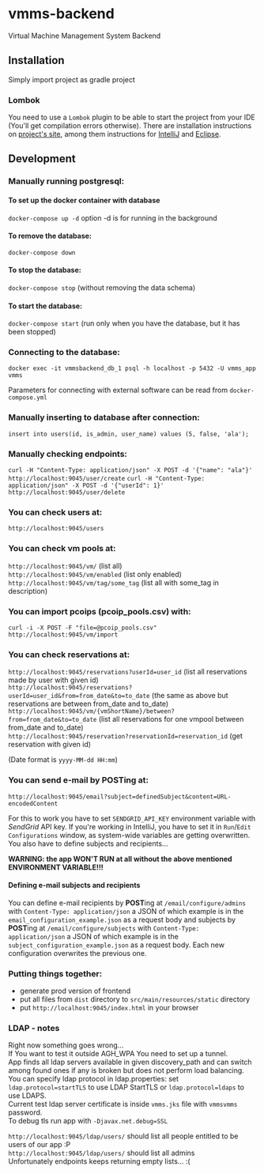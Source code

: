 # vmms-backend
Virtual Machine Management System Backend

## Installation
Simply import project as gradle project

### Lombok
You need to use a `Lombok` plugin to be able to start the project from your IDE (You'll get compilation errors otherwise). There are installation instructions on [project's site](https://projectlombok.org/), among them instructions for [IntelliJ](https://projectlombok.org/setup/intellij) and [Eclipse](https://projectlombok.org/setup/eclipse).

## Development

### Manually running postgresql:
#### To set up the docker container with database
`docker-compose up -d`
option -d is for running in the background
#### To remove the database:
`docker-compose down`
#### To stop the database:
`docker-compose stop`
(without removing the data schema)
#### To start the database:
`docker-compose start`
(run only when you have the database, but it has been stopped)

### Connecting to the database:
`docker exec -it vmmsbackend_db_1 psql -h localhost -p 5432 -U vmms_app vmms`

Parameters for connecting with external software can be read from `docker-compose.yml`

### Manually inserting to database after connection:
`insert into users(id, is_admin, user_name) values (5, false, 'ala');`

### Manually checking endpoints:
`curl -H "Content-Type: application/json" -X POST -d '{"name": "ala"}' http://localhost:9045/user/create`
`curl -H "Content-Type: application/json" -X POST -d '{"userId": 1}' http://localhost:9045/user/delete`

### You can check users at:
`http://localhost:9045/users`

### You can check vm pools at:  
`http://localhost:9045/vm/` (list all)   
`http://localhost:9045/vm/enabled` (list only enabled)   
`http://localhost:9045/vm/tag/some_tag` (list all with some_tag in description)   

### You can import pcoips (pcoip_pools.csv) with:
`curl -i -X POST -F "file=@pcoip_pools.csv" http://localhost:9045/vm/import`

### You can check reservations at:
`http://localhost:9045/reservations?userId=user_id` (list all reservations made by user with given id)  
`http://localhost:9045/reservations?userId=user_id&from=from_date&to=to_date` (the same as above but reservations are between from_date and to_date)  
`http://localhost:9045/vm/{vmShortName}/between?from=from_date&to=to_date`  (list all reservations for one vmpool between from_date and to_date)  
`http://localhost:9045/reservation?reservationId=reservation_id`  (get reservation with given id)    

(Date format is `yyyy-MM-dd HH:mm`)


### You can send e-mail by POSTing at:
`http://localhost:9045/email?subject=definedSubject&content=URL-encodedContent`

For this to work you have to set `SENDGRID_API_KEY` environment variable with *SendGrid* API key. If you're working in IntelliJ, you have to set it in `Run`/`Edit Configurations` window, as system-wide variables are getting overwritten. You also have to define subjects and recipients...

**WARNING: the app WON'T RUN at all without the above mentioned ENVIRONMENT VARIABLE!!!**

#### Defining e-mail subjects and recipients
You can define e-mail recipients by **POST**ing at `/email/configure/admins` with `Content-Type: application/json` a JSON of which example is in the `email_configuration_example.json` as a request body and subjects by **POST**ing at `/email/configure/subjects` with `Content-Type: application/json` a JSON of which example is in the `subject_configuration_example.json` as a request body. Each new configuration overwrites the previous one.

### Putting things together:
+ generate prod version of frontend
+ put all files from `dist` directory to `src/main/resources/static` directory
+ put `http://localhost:9045/index.html` in your browser

### LDAP - notes
Right now something goes wrong...  
If You want to test it outside AGH_WPA You need to set up a tunnel.    
App finds all ldap servers available in given discovery_path and can switch among found ones if any is broken but does not perform load balancing.   
You can specify ldap protocol in ldap.properties: set `ldap.protocol=startTLS` to use LDAP StartTLS
or `ldap.protocol=ldaps` to use LDAPS.  
Current test ldap server certificate is inside `vmms.jks` file with `vmmsvmms` password.  
To debug tls run app with `-Djavax.net.debug=SSL`

`http://localhost:9045/ldap/users/` should list all people entitled to be users of our app :P  
`http://localhost:9045/ldap/users/` should list all admins  
Unfortunately endpoints keeps returning empty lists... :( 